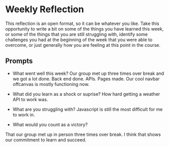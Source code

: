 # Weekly Reflection
This reflection is an open format, so it can be whatever you like. Take this opportunity to write a bit on some of the things you have learned this week, or some of the things that you are still struggling with, identify some challenges you had at the beginning of the week that you were able to overcome, or just generally how you are feeling at this point in the course.

## Prompts
- What went well this week?
Our group met up three times over break and we got a lot done. Back end done. APIs. Pages made. Our cool navbar offcanvas is mostly functioning now. 

- What did you learn as a shock or suprise?
How hard getting a weather API to work was. 

- What are you struggling with?
Javascript is still the most difficult for me to work in.

- What would you count as a victory?

That our group met up in person three times over break. I think that shows our commitment to learn and succeed. 
